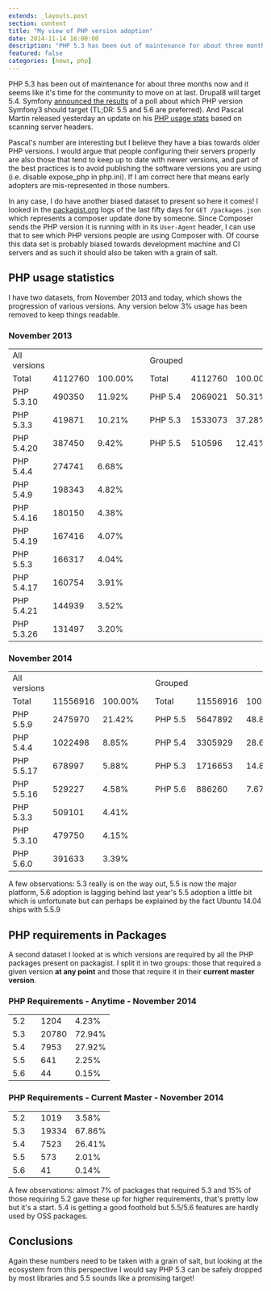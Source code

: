 ```yaml
---
extends: _layouts.post
section: content
title: "My view of PHP version adoption"
date: 2014-11-14 16:00:00
description: "PHP 5.3 has been out of maintenance for about three months now and it seems like it's time for the community to move on at last. Drupal8 will target 5.4. Symfony announced the results of a poll about which PHP version Symfony3 should target. And Pascal Martin released today an update on his PHP usage stats based on scanning server headers...."
featured: false
categories: [news, php]
---
```

PHP 5.3 has been out of maintenance for about three months now and it seems like it's time for the community to move on at last. Drupal8 will target 5.4. Symfony [announced the results](http://symfony.com/blog/symfony-3-0-the-roadmap) of a poll about which PHP version Symfony3 should target (TL;DR: 5.5 and 5.6 are preferred). And Pascal Martin released yesterday an update on his [PHP usage stats](http://blog.pascal-martin.fr/post/php-versions-stats-2014-10-en) based on scanning server headers.

Pascal's number are interesting but I believe they have a bias towards older PHP versions. I would argue that people configuring their servers properly are also those that tend to keep up to date with newer versions, and part of the best practices is to avoid publishing the software versions you are using (i.e. disable expose\_php in php.ini). If I am correct here that means early adopters are mis-represented in those numbers.

In any case, I do have another biased dataset to present so here it comes! I looked in the [packagist.org](https://packagist.org) logs of the last fifty days for `GET /packages.json` which represents a composer update done by someone. Since Composer sends the PHP version it is running with in its `User-Agent` header, I can use that to see which PHP versions people are using Composer with. Of course this data set is probably biased towards development machine and CI servers and as such it should also be taken with a grain of salt.

PHP usage statistics
--------------------

I have two datasets, from November 2013 and today, which shows the progression of various versions. Any version below 3% usage has been removed to keep things readable.

### November 2013

<table> <tr> <td style="width: 90px">All versions</td> <td></td> <td></td> <td style="width: 30px"></td> <td style="width: 70px">Grouped</td> <td></td> <td></td> </tr> <tr> <td>Total</td> <td>4112760 </td> <td>100.00%</td> <td></td> <td>Total</td> <td>4112760 </td> <td>100.00%</td> </tr> <tr> <td>PHP 5.3.10</td> <td>490350</td> <td>11.92%</td> <td></td> <td>PHP 5.4</td> <td>2069021</td> <td>50.31%</td> </tr> <tr> <td>PHP 5.3.3</td> <td>419871</td> <td>10.21%</td> <td></td> <td>PHP 5.3</td> <td>1533073</td> <td>37.28%</td> </tr> <tr> <td>PHP 5.4.20</td> <td>387450</td> <td>9.42%</td> <td></td> <td>PHP 5.5</td> <td>510596</td> <td>12.41%</td> </tr> <tr> <td>PHP 5.4.4</td> <td>274741</td> <td>6.68%</td> <td></td> <td></td> <td></td> <td></td> </tr> <tr> <td>PHP 5.4.9</td> <td>198343</td> <td>4.82%</td> <td></td> <td></td> <td></td> <td></td> </tr> <tr> <td>PHP 5.4.16</td> <td>180150</td> <td>4.38%</td> <td></td> <td></td> <td></td> <td></td> </tr> <tr> <td>PHP 5.4.19</td> <td>167416</td> <td>4.07%</td> <td></td> <td></td> <td></td> <td></td> </tr> <tr> <td>PHP 5.5.3</td> <td>166317</td> <td>4.04%</td> <td></td> <td></td> <td></td> <td></td> </tr> <tr> <td>PHP 5.4.17</td> <td>160754</td> <td>3.91%</td> <td></td> <td></td> <td></td> <td></td> </tr> <tr> <td>PHP 5.4.21</td> <td>144939</td> <td>3.52%</td> <td></td> <td></td> <td></td> <td></td> </tr> <tr> <td>PHP 5.3.26</td> <td>131497</td> <td>3.20%</td> <td></td> <td></td> <td></td> <td></td> </tr> </table>

### November 2014

<table> <tr> <td style="width: 90px">All versions</td> <td></td> <td></td> <td style="width: 30px"></td> <td style="width: 70px">Grouped</td> <td></td> <td></td> </tr> <tr> <td>Total</td> <td>11556916 </td> <td>100.00%</td> <td></td> <td>Total</td> <td>11556916 </td> <td>100.00%</td> </tr> <tr> <td>PHP 5.5.9</td> <td>2475970</td> <td>21.42%</td> <td></td> <td>PHP 5.5</td> <td>5647892</td> <td>48.87%</td> </tr> <tr> <td>PHP 5.4.4</td> <td>1022498</td> <td>8.85%</td> <td></td> <td>PHP 5.4</td> <td>3305929</td> <td>28.61%</td> </tr> <tr> <td>PHP 5.5.17</td> <td>678997</td> <td>5.88%</td> <td></td> <td>PHP 5.3</td> <td>1716653</td> <td>14.85%</td> </tr> <tr> <td>PHP 5.5.16</td> <td>529227</td> <td>4.58%</td> <td></td> <td>PHP 5.6</td> <td>886260</td> <td>7.67%</td> </tr> <tr> <td>PHP 5.3.3</td> <td>509101</td> <td>4.41%</td> <td></td> <td></td> <td></td> <td></td> </tr> <tr> <td>PHP 5.3.10</td> <td>479750</td> <td>4.15%</td> <td></td> <td></td> <td></td> <td></td> </tr> <tr> <td>PHP 5.6.0</td> <td>391633</td> <td>3.39%</td> <td></td> <td></td> <td></td> <td></td> </tr> </table>

A few observations: 5.3 really is on the way out, 5.5 is now the major platform, 5.6 adoption is lagging behind last year's 5.5 adoption a little bit which is unfortunate but can perhaps be explained by the fact Ubuntu 14.04 ships with 5.5.9

PHP requirements in Packages
----------------------------

A second dataset I looked at is which versions are required by all the PHP packages present on packagist. I split it in two groups: those that required a given version **at any point** and those that require it in their **current master version**.

### PHP Requirements - Anytime - November 2014

<table> <tbody><tr> <td style="width: 40px">5.2</td> <td style="width: 45px">1204</td> <td>4.23%</td> </tr> <tr> <td>5.3</td> <td>20780</td> <td>72.94%</td> </tr> <tr> <td>5.4</td> <td>7953</td> <td>27.92%</td> </tr> <tr> <td>5.5</td> <td>641</td> <td>2.25%</td> </tr> <tr> <td>5.6</td> <td>44</td> <td>0.15%</td> </tr> </tbody></table>

### PHP Requirements - Current Master - November 2014

<table> <tbody><tr> <td style="width: 40px">5.2</td> <td style="width: 45px">1019</td> <td>3.58%</td> </tr> <tr> <td>5.3</td> <td>19334</td> <td>67.86%</td> </tr> <tr> <td>5.4</td> <td>7523</td> <td>26.41%</td> </tr> <tr> <td>5.5</td> <td>573</td> <td>2.01%</td> </tr> <tr> <td>5.6</td> <td>41</td> <td>0.14%</td> </tr> </tbody></table>

A few observations: almost 7% of packages that required 5.3 and 15% of those requiring 5.2 gave these up for higher requirements, that's pretty low but it's a start. 5.4 is getting a good foothold but 5.5/5.6 features are hardly used by OSS packages.

Conclusions
-----------

Again these numbers need to be taken with a grain of salt, but looking at the ecosystem from this perspective I would say PHP 5.3 can be safely dropped by most libraries and 5.5 sounds like a promising target!
